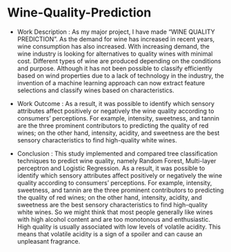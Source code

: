# Wine-Quality-Prediction
- Work Description : As my major project, I have made “WINE QUALITY PREDICTION”.
As the demand for wine has increased in recent years, wine consumption has also increased. With increasing demand, the wine industry is looking for alternatives to quality wines with minimal cost. Different types of wine are produced depending on the conditions and purpose. Although it has not been possible to classify efficiently based on wind properties due to a lack of technology in the industry, the invention of a machine learning approach can now extract feature selections and classify wines based on characteristics.

- Work Outcome : As a result, it was possible to identify which sensory attributes affect positively or negatively the wine quality according to consumers’ perceptions. For example, intensity, sweetness, and tannin are the three prominent contributors to predicting the quality of red wines; on the other hand, intensity, acidity, and sweetness are the best sensory characteristics to find high-quality white wines.

- Conclusion : This study implemented and compared tree classification techniques to predict wine quality, namely Random Forest, Multi-layer perceptron and Logistic Regression. As a result, it was possible to identify which sensory attributes affect positively or negatively the wine quality according to consumers’ perceptions. For example, intensity, sweetness, and tannin are the three prominent contributors to predicting the quality of red wines; on the other hand, intensity, acidity, and sweetness are the best sensory characteristics to find high-quality white wines. So we might think that most people generally like wines with high alcohol content and are too monotonous and enthusiastic. High quality is usually associated with low levels of volatile acidity. This means that volatile acidity is a sign of a spoiler and can cause an unpleasant fragrance.
